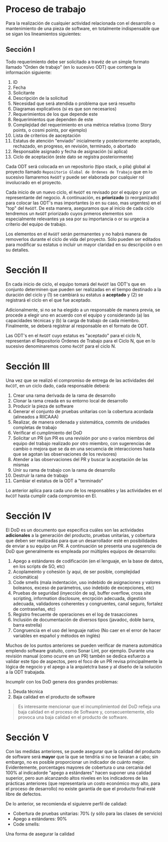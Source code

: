 # Proceso de trabajo

Para la realización de cualquier actividad relacionada con el desarrollo o mantenimiento de una pieza de software, en totalmente indispensable que se sigan los lineamientos siguientes:

## Sección I

Todo requerimiento debe ser solicitado a travéz de un simple formato llamado "Orden de trabajo" (en lo sucesivo ODT) que contenga la información siguiente:

1. ID
2. Fecha
3. Solicitante
4. Descripción de la solicitud
5. Necesidad que será atendida o problema que será resuelto
6. Diagramas explicativos (si es que son necesarios)
7. Requerimientos de los que depende este
8. Requerimientos que dependen de este
9. Complejidad del requerimiento en una métrica relativa (como Story points, o cosmi points, por ejemplo)
10. Lista de criterios de aaceptación
11. Estatus de atención "enviado" inicialmente y posteriormente: aceptado, rechazado, en progreso, en revisión, terminado, o abortado
12. Responsable asignado y fecha de asignación (si aplica)
13. Ciclo de aceptación (este dato se registra posteriormente)

Cada ODT será colocada en un repositorio (tipo stack, o pila) global al proyecto llamado ```Repositorio Global de Ordenes de Trabajo``` que en lo sucesivo llamaremos ```ReGOT``` y puede ser elaborada por cualquier rol involucrado en el proyecto.

Cada inicio de un nuevo ciclo, el ```ReGOT``` es revisado por el equipo y por un representante del negocio. A continuación, es **priorizado** (o reorganizado) para colocar las ODT's mas importantes (o en su caso, mas urgentes) en el "top" del ```ReGOT```. De esta manera, aseguramos que al inicio de cada ciclo tendremos un ```ReGOT``` priorizado cuyos prmeros elementos son especialmente relevantes ya sea por su importancia o or su urgecia a criterio del equipo de trabajo.

Los elementos en el ```ReGOT``` serán permanentes y no habrá manera de removerlos durante el ciclo de vida del proyecto. Sólo pueden ser editados para modificar su estatus o incluír un mayor claridad en su descripción o en su detalles.

# Sección II

En cada inicio de ciclo, el equipo tomará del ```ReGOT``` las ODT's que en conjunto determinen que pueden ser realizadas en el tiempo destinado a la duración del ciclo y (1) se cambiará su estatus a **aceptado** y (2) se registrará el ciclo en el que fue aceptado. 

Adicionalmente, si no se ha elegido a un responsable de manera previa, se procede a elegir uno en acuerdo con el equipo y considerando (a) las capacidades técnicas y (b) la carga de trabajo de cada miembro. Finalmente, se deberá registrar al responsable en el formato de ODT.

Las ODT's en el ```ReGOT``` cuyo estatus es "aceptado" para el ciclo N, representan el Repositorio Órdenes de Trabajo para el Ciclo N, que en lo sucesivo denominaremos como ```ReCOT``` para el ciclo N.

# Sección III

Una vez que se realizó el compromiso de entrega de las actividades del ```ReCOT```, en un ciclo dado, cada responsable deberá:
1. Crear una rama derivada de la rama de desarrollo
2. Clonar la rama creada en su entorno local de desarrollo
3. Producir la pieza de software
4. Generar el conjunto de pruebas unitarias con la cobertura acordada (alineados a RIICAAA)
5. Realizar, de manera ordenada y sistemática, commits de unidades completas de trabajo
6. Verificar el cumplimiento del DoD
7. Solicitar un PR (un PR es una revisión por uno o varios miembros del equipo del trabajo realizado por otro miembro, con sugerencias de cambio o mejora que se da en una secuencia de interacciones hasta que se agotan las observaciones de los revisores)
8. Atender a las observaciones del PR y buscar la aceptación de las mismas
9. Unir su rama de trabajo con la rama de desarrollo
10. Destruir la rama de trabajo
11. Cambiar el estatus de la ODT a "terminado" 

Lo anterior aplica para cada uno de los responsables y las actividades en el ```ReCOT``` hasta cumplir cada compromiso en El.

# Sección IV

El DoD es un documento que especifica cuáles son las actividades **adicionales** a la generación del producto, pruebas unitarias, y cobertura que deben ser realizadas para que un desarrollador esté en posibilidades de enviar a su equipo un PR. A continuación se presenta una sugerencia de DoD que generalmente es empleada por múltiples equipos de desarrollo:

1. Apego a estándares de codificación (en el lenguaje, en la base de datos, en los scripts de SO, etc)
2. Acoplameinto y cohesión (y aqui, de ser posible, complejidad ciclomática)
3. Code smells (mala indentación, uso indebido de asignaciones y valores boleanos, exceso de parámetros, uso indebido de excepciones, etc)
4. Pruebas de seguridad (inyección de sql, buffer overflow, cross site scripting, information disclosure, encrpción adecuada, digestión adecuada, validadores coherentes y congruentes, canal seguro, fortalez de contraseñas, etc)
5. Registro frecuente de operaciones en el log de trasacciones
6. Inclusión de documentación de diversos tipos (javadoc, doble barra, barra estrella)
7. Congruencia en el uso del lenguaje nativo (No caer en el error de hacer variables en español y métodos en inglés)

Muchos de los puntos anteriores se pueden verificar de manera automática emplendo software gratuito, como Sonar Lint, por ejemplo. Durante una revisión manual (como ocurre en un PR) tambén se dedica esfuerzo a validar este tipo de aspectos, pero el foco de un PR revisa principalmente la lógica de negocio y el apego a la arquietctra base y al diseño de la solución a la ODT trabajada.

Incumplir con los DoD genera dos grandes problemas:
1. Deuda técnica
2. Baja calidad en el producto de software

> Es interesante mencionar que el incumplimientod del DoD refleja una baja calidad en el proceso de Software y, consecuentemente, ello provoca una baja calidad en el producto de software.

# Sección V

Con las medidas anteriores, se puede asegurar que la calidad del producto de software será **mayor** que la que se tendría si no se llevaran a cabo; sin embargo, no es posible proporcionar un indicador de cuánto mejor. Evidentemente, porcentages mayores de cobertura o una cercanía del 100% al indicadorde "apego a estándares" hacen suponer una calidad superior, pero aun alcanzando altos niveles en los indicadores de las prácticas anteriores (que representaría un costo económico muy alto, para el proceso de desarrollo) no existe garantía de que el producto final esté libre de defectos.

De lo anterior, se recomienda el siguienre perfil de calidad: 

- Cobertura de pruebas unitarias: 70% (y sólo para las clases de servicio)
- Apego a estándares: 90%
- Code smells: 


Una forma de asegurar la calidad 




